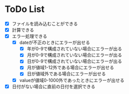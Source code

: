 # ToDo List

- [x] ファイルを読み込むことができる
- [x] 計算できる
- [x] エラー処理できる
	- [x] dateが不正のときにエラーが出せる
		- [x] 年が0-9で構成されていない場合にエラーが出る
		- [x] 月が0-9で構成されていない場合にエラーが出る
		- [x] 日が0-9で構成されていない場合にエラーが出る
		- [x] 月が値域1-12外である場合にエラーが出せる
		- [x] 日が値域外である場合にエラーが出せる
	- [x] valueが値域0-1000外であったときにエラーが出せる
- [x] 日付がない場合に直前の日付を選択できる
